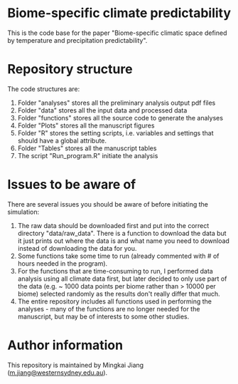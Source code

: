 # Biome-specific climate predictability

This is the code base for the paper "Biome-specific climatic space defined by temperature and precipitation predictability". 


# Repository structure
The code structures are:
1. Folder "analyses" stores all the preliminary analysis output pdf files
2. Folder "data" stores all the input data and processed data
3. Folder "functions" stores all the source code to generate the analyses
4. Folder "Plots" stores all the manuscript figures
5. Folder "R" stores the setting scripts, i.e. variables and settings that should have a global attribute. 
6. Folder "Tables" stores all the manuscript tables
7. The script "Run_program.R" initiate the analysis

# Issues to be aware of
There are several issues you should be aware of before initiating the simulation:
1. The raw data should be downloaded first and put into the correct directory "data/raw_data". There is a function
to download the data but it just prints out where the data is and what name you need to download instead of downloading the data for you.
2. Some functions take some time to run (already commented with # of hours needed in the program). 
3. For the functions that are time-consuming to run, I performed data analysis using all climate data first, but later decided to only use part of the data (e.g. ~ 1000 data points per biome rather than > 10000 per biome) selected randomly as the results don't really differ that much. 
4. The entire repository includes all functions used in performing the analyses - many of the functions are no longer needed for the manuscript, but may be of interests to some other studies. 


# Author information
This repository is maintained by Mingkai Jiang (m.jiang@westernsydney.edu.au). 

